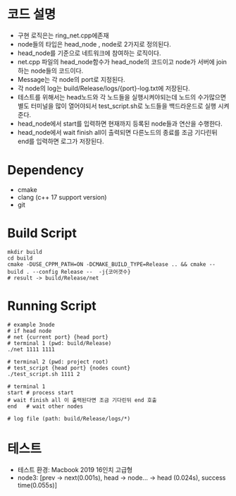 # 코드 설명
- 구현 로직은는 ring_net.cpp에존재
- node들의 타입은 head_node , node로 2가지로 정의된다.
- head_node를 기준으로 네트워크에 참여하는 로직이다.
- net.cpp 파일의 head_node함수가 head_node의 코드이고 node가 서버에 join하는 node들의 코드이다.
- Message는 각 node의 port로 지정된다.
- 각 node의 log는 build/Release/logs/{port}-log.txt에 저장된다.
- 테스트를 위해서는 head노드와 각 노드들을 실행시켜야되는데 노드의 수가많으면 별도 터미널을 많이 열어야되서 test_script.sh로 노드들을 백드라운드로 실행 시켜준다.
- head_node에서 start를 입력하면 현재까지 등록된 node들과 연산을 수행한다.
- head_node에서 wait finish all이 출력되면 다른노드의 종료를 조금 기다린뒤 end를 입력하면 로그가 저장된다.

# Dependency
- cmake 
- clang (c++ 17 support version)
- git

# Build Script
```shell
mkdir build
cd build
cmake -DUSE_CPPM_PATH=ON -DCMAKE_BUILD_TYPE=Release .. && cmake --build . --config Release --  -j{코어갯수} 
# result -> build/Release/net
```

# Running Script
```shell
# example 3node
# if head node
# net {current port} {head port}
# terminal 1 (pwd: build/Release)
./net 1111 1111

# terminal 2 (pwd: project root)
# test_script {head port} {nodes count}
./test_script.sh 1111 2

# terminal 1
start # process start
# wait finish all 이 출력된다면 조금 기다린뒤 end 호출
end   # wait other nodes

# log file (path: build/Release/logs/*)
```
# 테스트
- 테스트 환경: Macbook 2019 16인치 고급형
- node3: [prev -> next(0.001s), head -> node... -> head (0.024s), success time(0.055s)]
